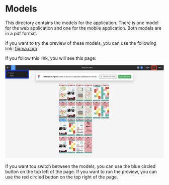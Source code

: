 # Models

This directory contains the models for the application. There is one model for the web application and one for the mobile application. Both models are in a pdf format.

If you want to try the preview of these models, you can use the following link:
[figma.com](https://www.figma.com/file/uq7eL7685EPMXpELcjMcFZ/Maquette-FIMU?node-id=0%3A1&t=9CgwTeCiTcg4dM0j-0)

If you follow this link, you will see this page:

![Figma](/images/figma.png)

If you want tou switch between the models, you can use the blue circled button on the top left of the page. If you want to run the preview, you can use the red circled button on the top right of the page.
